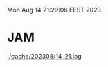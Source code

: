 Mon Aug 14 21:29:06 EEST 2023
# JAM
<a href='./cache/202308/14_21.log'>./cache/202308/14_21.log</a>
